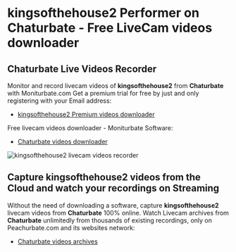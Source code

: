 # kingsofthehouse2 Performer on Chaturbate - Free LiveCam videos downloader

## Chaturbate Live Videos Recorder

Monitor and record livecam videos of **kingsofthehouse2** from **Chaturbate** with Moniturbate.com
Get a premium trial for free by just and only registering with your Email address:
* [kingsofthehouse2 Premium videos downloader](https://moniturbate.com/request-demo-licence-key.html)

Free livecam videos downloader - Moniturbate Software:
* [Chaturbate videos downloader](https://moniturbate.com/moniturbate-download-software.html)

![kingsofthehouse2 livecam videos recorder](https://peachurnet.com/templates/moniturbate-software.png)


## Capture kingsofthehouse2 videos from the Cloud and watch your recordings on Streaming

Without the need of downloading a software, capture **kingsofthehouse2** livecam videos from **Chaturbate** 100% online.
Watch Livecam archives from **Chaturbate** unlimitedly from thousands of existing recordings, only on Peachurbate.com and its websites network:
* [Chaturbate videos archives](https://peachurnet.com/)
